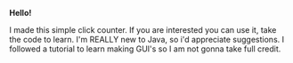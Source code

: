 **Hello!**

I made this simple click counter.
If you are interested you can use it, take the code to learn.
I'm REALLY new to Java, so i'd appreciate suggestions. 
I followed a tutorial to learn making GUI's so I am not gonna take full credit.
